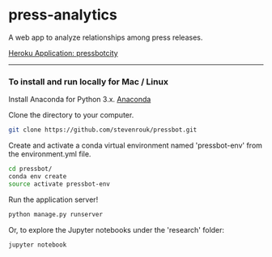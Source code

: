 # press-analytics

A web app to analyze relationships among press releases.

[Heroku Application: pressbotcity](https://pressbotcity.herokuapp.com/)

---

### To install and run locally for Mac / Linux

Install Anaconda for Python 3.x.
[Anaconda](https://www.continuum.io/downloads)

Clone the directory to your computer.
```bash
git clone https://github.com/stevenrouk/pressbot.git
```

Create and activate a conda virtual environment named 'pressbot-env' from the environment.yml file.
```bash
cd pressbot/
conda env create
source activate pressbot-env
```

Run the application server!
```bash
python manage.py runserver
```

Or, to explore the Jupyter notebooks under the 'research' folder:
```bash
jupyter notebook
```
